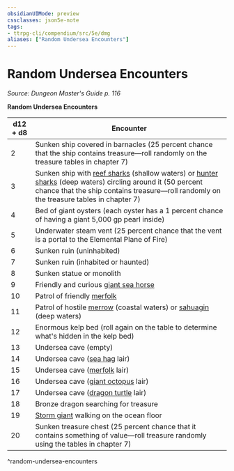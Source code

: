 ```yaml
---
obsidianUIMode: preview
cssclasses: json5e-note
tags:
- ttrpg-cli/compendium/src/5e/dmg
aliases: ["Random Undersea Encounters"]
---
```

# Random Undersea Encounters
*Source: Dungeon Master's Guide p. 116* 

**Random Undersea Encounters**

| d12 + d8 | Encounter |
|----------|-----------|
| 2 | Sunken ship covered in barnacles (25 percent chance that the ship contains treasure—roll randomly on the treasure tables in chapter 7) |
| 3 | Sunken ship with [reef sharks](/CLI/bestiary/beast/reef-shark.md) (shallow waters) or [hunter sharks](/CLI/bestiary/beast/hunter-shark.md) (deep waters) circling around it (50 percent chance that the ship contains treasure—roll randomly on the treasure tables in chapter 7) |
| 4 | Bed of giant oysters (each oyster has a 1 percent chance of having a giant 5,000 gp pearl inside) |
| 5 | Underwater steam vent (25 percent chance that the vent is a portal to the Elemental Plane of Fire) |
| 6 | Sunken ruin (uninhabited) |
| 7 | Sunken ruin (inhabited or haunted) |
| 8 | Sunken statue or monolith |
| 9 | Friendly and curious [giant sea horse](/CLI/bestiary/beast/giant-sea-horse.md) |
| 10 | Patrol of friendly [merfolk](/CLI/bestiary/humanoid/merfolk.md) |
| 11 | Patrol of hostile [merrow](/CLI/bestiary/monstrosity/merrow.md) (coastal waters) or [sahuagin](/CLI/bestiary/humanoid/sahuagin.md) (deep waters) |
| 12 | Enormous kelp bed (roll again on the table to determine what's hidden in the kelp bed) |
| 13 | Undersea cave (empty) |
| 14 | Undersea cave ([sea hag](/CLI/bestiary/fey/sea-hag.md) lair) |
| 15 | Undersea cave ([merfolk](/CLI/bestiary/humanoid/merfolk.md) lair) |
| 16 | Undersea cave ([giant octopus](/CLI/bestiary/beast/giant-octopus.md) lair) |
| 17 | Undersea cave ([dragon turtle](/CLI/bestiary/dragon/dragon-turtle.md) lair) |
| 18 | Bronze dragon searching for treasure |
| 19 | [Storm giant](/CLI/bestiary/giant/storm-giant.md) walking on the ocean floor |
| 20 | Sunken treasure chest (25 percent chance that it contains something of value—roll treasure randomly using the tables in chapter 7) |
^random-undersea-encounters